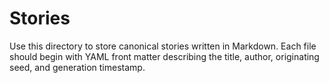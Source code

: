 # Stories

Use this directory to store canonical stories written in Markdown. Each file should begin with YAML front matter describing the title, author, originating seed, and generation timestamp.
